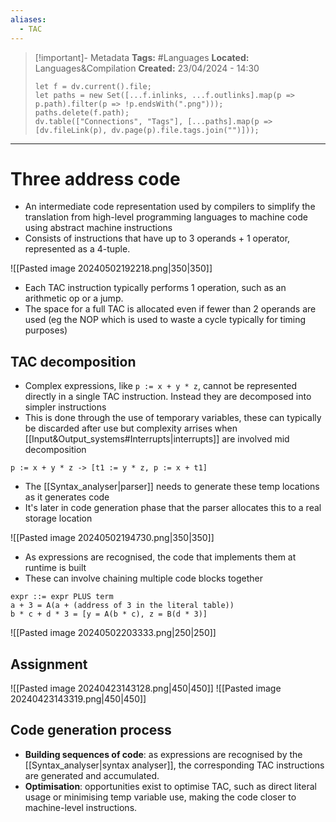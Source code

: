 ```yaml
---
aliases:
  - TAC
---
```


> [!important]- Metadata
> **Tags:** #Languages 
> **Located:** Languages&Compilation
> **Created:** 23/04/2024 - 14:30
> ```dataviewjs
> let f = dv.current().file;
> let paths = new Set([...f.inlinks, ...f.outlinks].map(p => p.path).filter(p => !p.endsWith(".png")));
> paths.delete(f.path);
> dv.table(["Connections", "Tags"], [...paths].map(p => [dv.fileLink(p), dv.page(p).file.tags.join("")]));
> ```

___
# Three address code
- An intermediate code representation used by compilers to simplify the translation from high-level programming languages to machine code using abstract machine instructions 
- Consists of instructions that have up to 3 operands +  1 operator, represented as a 4-tuple. 

![[Pasted image 20240502192218.png|350|350]]

- Each TAC instruction typically performs 1 operation, such as an arithmetic op or a jump.
- The space for a full TAC is allocated even if fewer than 2 operands are used (eg the NOP which is used to waste a cycle typically for timing purposes)
## TAC decomposition
- Complex expressions, like `p := x + y * z`, cannot be represented directly in a single TAC instruction. Instead they are decomposed into simpler instructions
- This is done through the use of temporary variables, these can typically be discarded after use but complexity arrises when [[Input&Output_systems#Interrupts|interrupts]] are involved mid decomposition 

```
p := x + y * z -> [t1 := y * z, p := x + t1]
```

- The [[Syntax_analyser|parser]] needs to generate these temp locations as it generates code
- It's later in code generation phase that the parser allocates this to a real storage location

![[Pasted image 20240502194730.png|350|350]]

- As expressions are recognised, the code that implements them at runtime is built 
- These can involve chaining multiple code blocks together

```
expr ::= expr PLUS term
a + 3 = A(a + (address of 3 in the literal table))
b * c + d * 3 = [y = A(b * c), z = B(d * 3)]
```

![[Pasted image 20240502203333.png|250|250]]
## Assignment

![[Pasted image 20240423143128.png|450|450]]
![[Pasted image 20240423143319.png|450|450]]


## Code generation process
- **Building sequences of code**: as expressions are recognised by the [[Syntax_analyser|syntax analyser]],  the corresponding TAC instructions are generated and accumulated.
- **Optimisation**: opportunities exist to optimise TAC, such as direct literal usage or minimising temp variable use, making the code closer to machine-level instructions.
